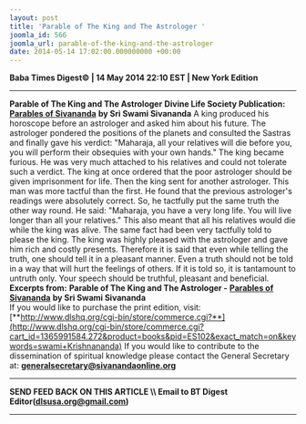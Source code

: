 ```yaml
---
layout: post
title: 'Parable of The King and The Astrologer '
joomla_id: 566
joomla_url: parable-of-the-king-and-the-astrologer
date: 2014-05-14 17:02:00.000000000 +00:00
---
```

**Baba Times Digest© | 14 May 2014 22:10 EST | New York Edition**
* * *
**Parable of The King and The Astrologer**
**Divine Life Society Publication:** [**Parables of Sivananda**](http://www.dlshq.org/download/parables.htm#_VPID_49) **by Sri Swami Sivananda**
A king produced his horoscope before an astrologer and asked him about his future. The astrologer pondered the positions of the planets and consulted the Sastras and finally gave his verdict: "Maharaja, all your relatives will die before you, you will perform their obsequies with your own hands." The king became furious. He was very much attached to his relatives and could not tolerate such a verdict. The king at once ordered that the poor astrologer should be given imprisonment for life.
Then the king sent for another astrologer. This man was more tactful than the first. He found that the previous astrologer's readings were absolutely correct. So, he tactfully put the same truth the other way round. He said: "Maharaja, you have a very long life. You will live longer than all your relatives." This also meant that all his relatives would die while the king was alive. The same fact had been very tactfully told to please the king. The king was highly pleased with the astrologer and gave him rich and costly presents.
Therefore it is said that even while telling the truth, one should tell it in a pleasant manner. Even a truth should not be told in a way that will hurt the feelings of others. If it is told so, it is tantamount to untruth only. Your speech should be truthful, pleasant and beneficial.
**Excerpts from:**
**Parable of The King and The Astrologer -** [**Parables of Sivananda**](http://www.dlshq.org/download/parables.htm#_VPID_49) **by Sri Swami Sivananda**  
If you would like to purchase the print edition, visit:   
 [**http://www.dlshq.org/cgi-bin/store/commerce.cgi?**](http://www.dlshq.org/cgi-bin/store/commerce.cgi?cart_id=1365991584.272&product=books&pid=ES102&exact_match=on&keywords=swami+Krishnananda)
If you would like to contribute to the dissemination of spiritual knowledge please contact the General Secretary at:
[**generalsecretary@sivanandaonline.org**](mailto:generalsecretary@sivanandaonline.org?subject=Contribution%20to%20Dissemination%20of%20Spiritual%20Knowledge)
* * *
**SEND FEED BACK ON THIS ARTICLE \\\ Email to BT Digest Editor[](mailto:dlsusa.org@gmail.com?subject=DLS%20Posts)(dlsusa.org@gmail.com)**
* * *
  

